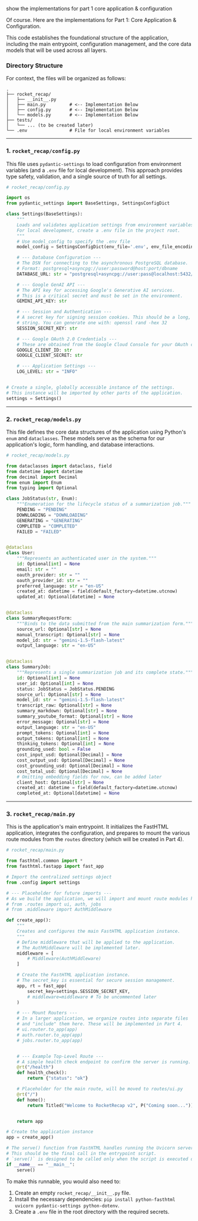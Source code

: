 show the implementations for part 1 core application & configuration



Of course. Here are the implementations for Part 1: Core Application & Configuration.

This code establishes the foundational structure of the application, including the main entrypoint, configuration management, and the core data models that will be used across all layers.

### Directory Structure

For context, the files will be organized as follows:

```
.
├── rocket_recap/
│   ├── __init__.py
│   ├── main.py         # <-- Implementation Below
│   ├── config.py       # <-- Implementation Below
│   └── models.py       # <-- Implementation Below
├── tests/
│   └── ... (to be created later)
└── .env                # File for local environment variables
```

---

### 1. `rocket_recap/config.py`

This file uses `pydantic-settings` to load configuration from environment variables (and a `.env` file for local development). This approach provides type safety, validation, and a single source of truth for all settings.

```python
# rocket_recap/config.py

import os
from pydantic_settings import BaseSettings, SettingsConfigDict

class Settings(BaseSettings):
    """
    Loads and validates application settings from environment variables.
    For local development, create a .env file in the project root.
    """
    # Use model_config to specify the .env file
    model_config = SettingsConfigDict(env_file='.env', env_file_encoding='utf-8')

    # --- Database Configuration ---
    # The DSN for connecting to the asynchronous PostgreSQL database.
    # Format: postgresql+asyncpg://user:password@host:port/dbname
    DATABASE_URL: str = "postgresql+asyncpg://user:pass@localhost:5432/rocket_recap_db"

    # --- Google GenAI API ---
    # The API key for accessing Google's Generative AI services.
    # This is a critical secret and must be set in the environment.
    GEMINI_API_KEY: str

    # --- Session and Authentication ---
    # A secret key for signing session cookies. This should be a long, random
    # string. You can generate one with: openssl rand -hex 32
    SESSION_SECRET_KEY: str

    # --- Google OAuth 2.0 Credentials ---
    # These are obtained from the Google Cloud Console for your OAuth client.
    GOOGLE_CLIENT_ID: str
    GOOGLE_CLIENT_SECRET: str

    # --- Application Settings ---
    LOG_LEVEL: str = "INFO"


# Create a single, globally accessible instance of the settings.
# This instance will be imported by other parts of the application.
settings = Settings()

```

---

### 2. `rocket_recap/models.py`

This file defines the core data structures of the application using Python's `enum` and `dataclasses`. These models serve as the schema for our application's logic, form handling, and database interactions.

```python
# rocket_recap/models.py

from dataclasses import dataclass, field
from datetime import datetime
from decimal import Decimal
from enum import Enum
from typing import Optional

class JobStatus(str, Enum):
    """Enumeration for the lifecycle status of a summarization job."""
    PENDING = "PENDING"
    DOWNLOADING = "DOWNLOADING"
    GENERATING = "GENERATING"
    COMPLETED = "COMPLETED"
    FAILED = "FAILED"


@dataclass
class User:
    """Represents an authenticated user in the system."""
    id: Optional[int] = None
    email: str = ""
    oauth_provider: str = ""
    oauth_provider_id: str = ""
    preferred_language: str = "en-US"
    created_at: datetime = field(default_factory=datetime.utcnow)
    updated_at: Optional[datetime] = None


@dataclass
class SummaryRequestForm:
    """Binds to the data submitted from the main summarization form."""
    source_url: Optional[str] = None
    manual_transcript: Optional[str] = None
    model_id: str = "gemini-1.5-flash-latest"
    output_language: str = "en-US"


@dataclass
class SummaryJob:
    """Represents a single summarization job and its complete state."""
    id: Optional[int] = None
    user_id: Optional[int] = None
    status: JobStatus = JobStatus.PENDING
    source_url: Optional[str] = None
    model_id: str = "gemini-1.5-flash-latest"
    transcript_raw: Optional[str] = None
    summary_markdown: Optional[str] = None
    summary_youtube_format: Optional[str] = None
    error_message: Optional[str] = None
    output_language: str = "en-US"
    prompt_tokens: Optional[int] = None
    output_tokens: Optional[int] = None
    thinking_tokens: Optional[int] = None
    grounding_used: bool = False
    cost_input_usd: Optional[Decimal] = None
    cost_output_usd: Optional[Decimal] = None
    cost_grounding_usd: Optional[Decimal] = None
    cost_total_usd: Optional[Decimal] = None
    # Omitting embedding fields for now, can be added later
    client_host: Optional[str] = None
    created_at: datetime = field(default_factory=datetime.utcnow)
    completed_at: Optional[datetime] = None

```

---

### 3. `rocket_recap/main.py`

This is the application's main entrypoint. It initializes the FastHTML application, integrates the configuration, and prepares to mount the various route modules from the `routes` directory (which will be created in Part 4).

```python
# rocket_recap/main.py

from fasthtml.common import *
from fasthtml.fastapp import fast_app

# Import the centralized settings object
from .config import settings

# --- Placeholder for future imports ---
# As we build the application, we will import and mount route modules here.
# from .routes import ui, auth, jobs
# from .middleware import AuthMiddleware

def create_app():
    """
    Creates and configures the main FastHTML application instance.
    """
    # Define middleware that will be applied to the application.
    # The AuthMiddleware will be implemented later.
    middleware = [
        # Middleware(AuthMiddleware)
    ]

    # Create the FastHTML application instance.
    # The secret_key is essential for secure session management.
    app, rt = fast_app(
        secret_key=settings.SESSION_SECRET_KEY,
        # middleware=middleware # To be uncommented later
    )

    # --- Mount Routers ---
    # In a larger application, we organize routes into separate files
    # and "include" them here. These will be implemented in Part 4.
    # ui.router.to_app(app)
    # auth.router.to_app(app)
    # jobs.router.to_app(app)


    # --- Example Top-Level Route ---
    # A simple health check endpoint to confirm the server is running.
    @rt("/health")
    def health_check():
        return {"status": "ok"}

    # Placeholder for the main route, will be moved to routes/ui.py
    @rt("/")
    def home():
        return Titled("Welcome to RocketRecap v2", P("Coming soon..."))


    return app

# Create the application instance
app = create_app()

# The serve() function from FastHTML handles running the Uvicorn server.
# This should be the final call in the entrypoint script.
# `serve()` is designed to be called only when the script is executed directly.
if __name__ == "__main__":
    serve()

```

To make this runnable, you would also need to:
1.  Create an empty `rocket_recap/__init__.py` file.
2.  Install the necessary dependencies: `pip install python-fasthtml uvicorn pydantic-settings python-dotenv`.
3.  Create a `.env` file in the root directory with the required secrets.